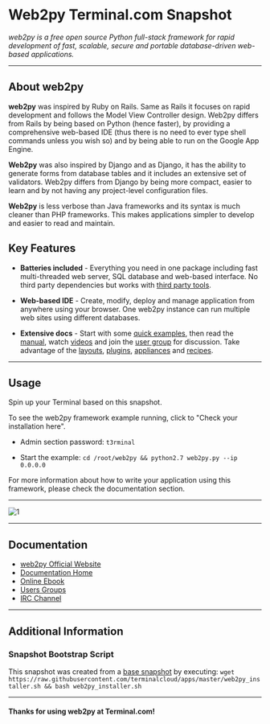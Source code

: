 # **Web2py** Terminal.com Snapshot

*web2py is a free open source Python full-stack framework for rapid development of fast, scalable, secure and portable database-driven web-based applications.*

---

## About web2py

**web2py** was inspired by Ruby on Rails. Same as Rails it focuses on rapid development and follows the Model View Controller design. Web2py differs from Rails by being based on Python (hence faster), by providing a comprehensive web-based IDE (thus there is no need to ever type shell commands unless you wish so) and by being able to run on the Google App Engine.

**Web2py** was also inspired by Django and as Django, it has the ability to generate forms from database tables and it includes an extensive set of validators. Web2py differs from Django by being more compact, easier to learn and by not having any project-level configuration files.

**Web2py** is less verbose than Java frameworks and its syntax is much cleaner than PHP frameworks. This makes applications simpler to develop and easier to read and maintain.

## Key Features

- **Batteries included** - Everything you need in one package including fast multi-threaded web server, SQL database and web-based interface. No third party dependencies but works with [third party tools](http://www.web2py.com/init/default/what).

- **Web-based IDE** - Create, modify, deploy and manage application from anywhere using your browser. One web2py instance can run multiple web sites using different databases.

- **Extensive docs** - Start with some [quick examples](http://www.web2py.com/init/default/examples), then read the [manual](http://www.web2py.com/book), watch [videos](http://vimeo.com/album/178500) and join the [user group](http://www.web2py.com/init/default/usergroups) for discussion. Take advantage of the [layouts](http://www.web2py.com/layouts), [plugins](http://dev.s-cubism.com/web2py_plugins), [appliances](http://www.web2py.com/appliances) and [recipes](http://web2pyslices.com/).

---

## Usage

Spin up your Terminal based on this snapshot.

To see the web2py framework example running, click to "Check your installation here".

- Admin section password: `t3rminal`

- Start the example: `cd /root/web2py && python2.7 web2py.py --ip 0.0.0.0`

For more information about how to write your application using this framework, please check the documentation section.

---

![1](http://www.web2py.com/books/default/image/34/en300.png)

---

## Documentation

- [web2py Official Website](http://www.web2py.com)
- [Documentation Home](http://www.web2py.com/init/default/documentation)
- [Online Ebook](http://web2py.com/book)
- [Users Groups](http://www.web2py.com/examples/default/usergroups)
- [IRC Channel](http://webchat.freenode.net/?channels=web2py)

---

## Additional Information

### Snapshot Bootstrap Script

This snapshot was created from a [base snapshot](https://www.terminal.com/tiny/FzpHiTXG1K) by executing:
`wget https://raw.githubusercontent.com/terminalcloud/apps/master/web2py_installer.sh && bash web2py_installer.sh`


---

#### Thanks for using web2py at Terminal.com!
